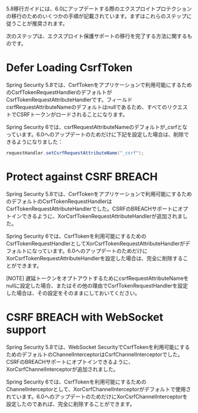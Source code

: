 5.8移行ガイドには、6.0にアップデートする際のエクスプロイトプロテクションの移行のためのいくつかの手順が記載されています。まずはこれらのステップに従うことが推奨されます。

次のステップは、エクスプロイト保護サポートの移行を完了する方法に関するものです。

# Defer Loading CsrfToken

Spring Security
5.8では、CsrfTokenをアプリケーションで利用可能にするためのCsrfTokenRequestHandlerのデフォルトがCsrfTokenRequestAttributeHandlerです。フィールドcsrfRequestAttributeNameのデフォルトはnullであるため、すべてのリクエストでCSRFトークンがロードされることになります。

Spring Security 6では、csrfRequestAttributeNameのデフォルトが_csrfとなっています。6.0へのアップデートのためだけに下記を設定した場合は、削除できるようになりました：

```java
requestHandler.setCsrfRequestAttributeName("_csrf");
```

# Protect against CSRF BREACH

Spring Security
5.8では、CsrfTokenをアプリケーションで利用可能にするためのデフォルトのCsrfTokenRequestHandlerはCsrfTokenRequestAttributeHandlerでした。CSRFのBREACHサポートにオプトインできるように、XorCsrfTokenRequestAttributeHandlerが追加されました。

Spring Security
6では、CsrfTokenを利用可能にするためのCsrfTokenRequestHandlerとしてXorCsrfTokenRequestAttributeHandlerがデフォルトになっています。6.0へのアップデートのためだけにXorCsrfTokenRequestAttributeHandlerを設定した場合は、完全に削除することができます。

[NOTE]
遅延トークンをオプトアウトするためにcsrfRequestAttributeNameをnullに設定した場合、またはその他の理由でCsrfTokenRequestHandlerを設定した場合は、その設定をそのままにしておいてください。

# CSRF BREACH with WebSocket support

Spring Security 5.8では、WebSocket
SecurityでCsrfTokenを利用可能にするためのデフォルトのChannelInterceptorはCsrfChannelInterceptorでした。CSRFのBREACHサポートにオプトインできるように、XorCsrfChannelInterceptorが追加されました。

Spring Security
6では、CsrfTokenを利用可能にするためのChannelInterceptorとして、XorCsrfChannelInterceptorがデフォルトで使用されています。6.0へのアップデートのためだけにXorCsrfChannelInterceptorを設定したのであれば、完全に削除することができます。
